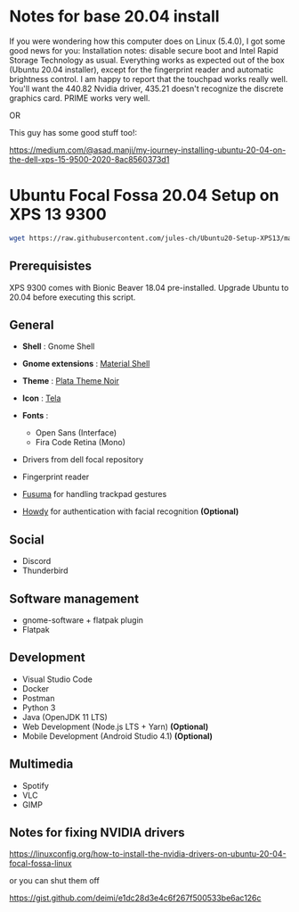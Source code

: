 # Notes for base 20.04 install

If you were wondering how this computer does on Linux (5.4.0), I got some good news for you:
Installation notes: disable secure boot and Intel Rapid Storage Technology as usual.
Everything works as expected out of the box (Ubuntu 20.04 installer), except for the fingerprint reader and automatic brightness control. I am happy to report that the touchpad works really well.
You'll want the 440.82 Nvidia driver, 435.21 doesn't recognize the discrete graphics card. PRIME works very well.

OR

This guy has some good stuff too!:

https://medium.com/@asad.manji/my-journey-installing-ubuntu-20-04-on-the-dell-xps-15-9500-2020-8ac8560373d1



# Ubuntu Focal Fossa 20.04 Setup on XPS 13 9300

```bash
wget https://raw.githubusercontent.com/jules-ch/Ubuntu20-Setup-XPS13/master/setup.sh && sudo chmod +x setup.sh && ./setup.sh
```

## Prerequisistes

XPS 9300 comes with Bionic Beaver 18.04 pre-installed. 
Upgrade Ubuntu to 20.04 before executing this script.

## General

- **Shell** : Gnome Shell
- **Gnome extensions** : [Material Shell](https://github.com/material-shell/material-shell)
- **Theme** : [Plata Theme Noir](https://gitlab.com/tista500/plata-theme)
- **Icon** : [Tela](https://github.com/vinceliuice/Tela-icon-theme)
- **Fonts** :
  - Open Sans (Interface)
  - Fira Code Retina (Mono)

- Drivers from dell focal repository
- Fingerprint reader
- [Fusuma](https://github.com/iberianpig/fusuma) for handling trackpad gestures
- [Howdy](https://github.com/boltgolt/howdy) for authentication with facial recognition **(Optional)**


## Social

- Discord
- Thunderbird

## Software management

- gnome-software + flatpak plugin
- Flatpak

## Development

- Visual Studio Code
- Docker
- Postman
- Python 3
- Java (OpenJDK 11 LTS)
- Web Development (Node.js LTS + Yarn) **(Optional)**
- Mobile Development (Android Studio 4.1) **(Optional)**
    
## Multimedia

- Spotify
- VLC
- GIMP



## Notes for fixing NVIDIA drivers

https://linuxconfig.org/how-to-install-the-nvidia-drivers-on-ubuntu-20-04-focal-fossa-linux

or you can shut them off

https://gist.github.com/deimi/e1dc28d3e4c6f267f500533be6ac126c
